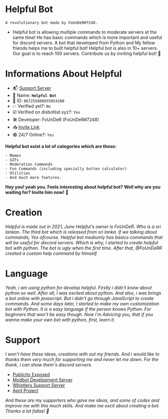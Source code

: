 # Helpful Bot

`A revolutionary bot made by FoUnDeR#7248.`
- Helpful bot is allowing multiple commands to moderate servers at the same time! 
  He has basic commands which is more important and useful for discord servers.
  A bot that developed from Python and My fellow friends helps me to built helpful bot!
  Helpful bot is also in 10+ servers. Our goal is to reach 100 servers. Contribute us by inviting helpful bot! :tada:


# Informations About Helpful
- :mailbox_with_mail: [Support Server](https://discord.gg/Uker5NKCR4)
- :pencil: Name: **`Helpful Bot`**
- :card_index: ID: `867255808935854100`
- :white_check_mark: Verified yet?: `No`
- :ballot_box_with_check: Verified on disbotlist.xyz?: `Yes`
- 🛠️ Developer: FoUnDeR (FoUnDeR#7248)
- 📥 [Invite Link](https://discord.com/oauth2/authorize?client_id=867255808935854100&permissions=4294967287&scope=bot)
- 🟢 24/7 Online?: `Yes`

**Helpful bot exist a lot of categories which are these:**
```
- Memes
- GIFs 
- Moderation Commands
- Fun Commands (including specially button calculator)
- Utilities 
- And much more features. 
```

**Hey you! yeah you. Feels interesting about helpful bot? Well why are you waiting for? Invite him now!** 👋

# Creation 

*Helpful is made out in 2021, June Helpful's owner is FoUnDeR. Who is a sri lankan. The third bot which is released from sri lanka. If we talking about commands, Yes ofcourse. Helpful bot mediumly has basics commands that will be useful for discord servers. Which is why, I started to create helpful bot with python. The bot is ugly when the first time. After that, @FoUnDeRR created a custom help command by himself.*

# Language

*Yeah, i am using python for develop helpful. Firstly i didn't knew about python so well. After all, I was excited about python. And also, i was brings a bot online with javascript. But i didn't go through JavaScript to create commands. And some days later, I started to make my own customization bot with Python. It is a easy language if the person knows Python. For beginners that won't be easy though. Now i'm Advicing you, that if you wanna make your own bot with python, first, learn it.*

# Support

*I won't have these ideas, creations with out my friends. And i would like to thanks them very much for supporting me and never let me down. For the thank, i can show them's discord servers.*

- [Publicity Exposed](https://discord.gg/79UTd2ysNs)
- [Modbot Development Server](https://discord.gg/TW2YKgUpy2)
- [Whistlers Support Server](https://discord.gg/tTdZYesRtu)
- [April Project](https://discord.gg/F4Cq5yPTw2)

*And these are my supporters who gave me ideas, and some of codes and improve me with this much skills. And make me excit about creating a bot. Thanks a lot fallas! 💙*

